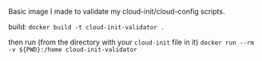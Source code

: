 Basic image I made to validate my cloud-init/cloud-config scripts. 

build: `docker build -t cloud-init-validator .`

then run (from the directory with your `cloud-init` file in it) `docker run --rm -v ${PWD}:/home cloud-init-validator`